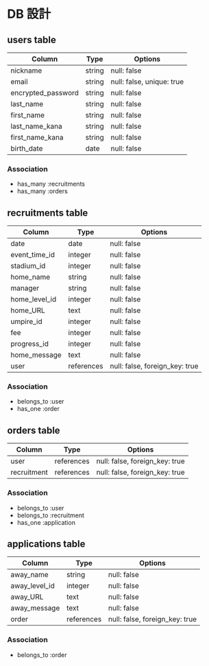 # DB 設計

## users table

| Column             | Type                | Options                   |
|--------------------|---------------------|---------------------------|
| nickname           | string              | null: false               |
| email              | string              | null: false, unique: true |
| encrypted_password | string              | null: false               |
| last_name          | string              | null: false               |
| first_name         | string              | null: false               |
| last_name_kana     | string              | null: false               |
| first_name_kana    | string              | null: false               |
| birth_date         | date                | null: false               |

### Association

* has_many :recruitments
* has_many :orders

## recruitments table

| Column                     | Type       | Options                        |
|----------------------------|------------|--------------------------------|
| date                       | date       | null: false                    |
| event_time_id              | integer    | null: false                    |
| stadium_id                 | integer    | null: false                    |
| home_name                  | string     | null: false                    |
| manager                    | string     | null: false                    |
| home_level_id              | integer    | null: false                    |
| home_URL                   | text       | null: false                    |
| umpire_id                  | integer    | null: false                    |
| fee                        | integer    | null: false                    |
| progress_id                | integer    | null: false                    |
| home_message               | text       | null: false                    |
| user                       | references | null: false, foreign_key: true |

### Association

- belongs_to :user
- has_one :order

## orders table

| Column                           | Type       | Options                        |
|----------------------------------|------------|--------------------------------|
| user                             | references | null: false, foreign_key: true |
| recruitment                      | references | null: false, foreign_key: true |

### Association

- belongs_to :user
- belongs_to :recruitment
- has_one :application

## applications table

| Column            | Type       | Options                        |
|-------------------|------------|--------------------------------|
| away_name         | string     | null: false                    |
| away_level_id     | integer    | null: false                    |
| away_URL          | text       | null: false                    |
| away_message      | text       | null: false                    |
| order             | references | null: false, foreign_key: true |


### Association

- belongs_to :order